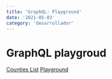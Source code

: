 ```yaml
---
title: 'GraphQL: Playground'
date: '2021-05-03'
category: 'desarrollador'
---
```


# GraphQL playgroud

<a href='https://annexare.github.io/Countries/'>Counties List</a>
<a href='https://countries.trevorblades.com/'>Playground</a>